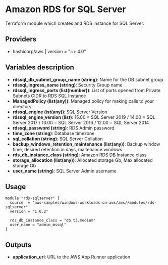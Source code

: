 # Amazon RDS for SQL Server

Terraform module which creates and RDS instance for SQL Server.

## Providers

- hashicorp/aws | version = "~> 4.0"

## Variables description
- **rdssql_db_subnet_group_name (string)**: Name for the DB subnet group
- **rdssql_ingress_name (string)**: Security Group name
- **rdssql_ingress_ports (list(number))**: List of ports opened from Private Subnets CIDR to RDS SQL Instance
- **ManagedPolicy (list(any))**: Managed policy for making calls to your directory
- **rdssql_engine (ist(any))**: SQL Server Version
- **rdssql_engine_version (list)**: 15.00 = SQL Server 2019 / 14.00 = SQL Server 2017 / 13.00 = SQL Server 2016 / 12.00 = SQL Server 2014
- **rdssql_password (string)**: RDS Admin password
- **time_zone (string)**: Database timezone
- **sql_collation (string)**: SQL Server Collation
- **backup_windows_retention_maintenance (list(any))**: Backup window time, desired retention in days, maitenance windows
- **rds_db_instance_class (string)**: Amazon RDS DB Instance class
- **storage_allocation (list(any))**: Allocated storage Gb, Max allocated storage Gb
- **user_name (string)**: SQL Server Admin username


## Usage

```hcl
module "rds-sqlserver" {
  source  = "aws-samples/windows-workloads-on-aws/aws//modules/rds-sqlserver"
  version = "1.0.2"

  rds_db_instance_class = "db.t3.medium"
  user_name = "admin_mssql"
}
```
## Outputs

- **application_url**: URL to the AWS App Runner application 